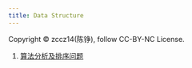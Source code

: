 ```yaml
---
title: Data Structure
---
```


Copyright &copy; zccz14(陈铮), follow CC-BY-NC License.

1. [算法分析及排序问题](HM1.html)

